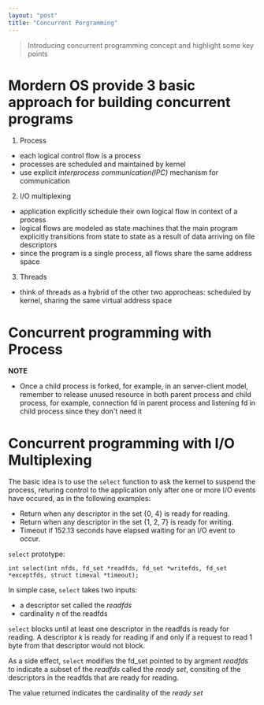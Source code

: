 ```yaml
---
layout: "post"
title: "Concurrent Porgramming"
---
```


> Introducing concurrent programming concept and highlight some key points
<!--excerpt-->

# Mordern OS provide 3 basic approach for building concurrent programs

1. Process
  * each logical control flow is a process
  * processes are scheduled and maintained by kernel
  * use explicit _interprocess communication(IPC)_ mechanism for communication

2. I/O multiplexing
  * application explicitly schedule their own logical flow in context of a process
  * logical flows are modeled as state machines that the main program explicitly transitions from state to state as a result of data arriving on file descriptors
  * since the program is a single process, all flows share the same address space

3. Threads
  * think of threads as a hybrid of the other two approcheas: scheduled by kernel, sharing the same virtual address space

# Concurrent programming with __Process__

__NOTE__
* Once a child process is forked, for example, in an server-client model, remember to release unused resource in both parent process and child process, for example, connection fd in parent process and listening fd in child process since they don't need it

# Concurrent programming with __I/O Multiplexing__

The basic idea is to use the `select` function to ask the kernel to suspend the process, returing control to the application only after one or more I/O events have occured, as in the following examples:

* Return when any descriptor in the set {0, 4} is ready for reading.
* Return when any descriptor in the set {1, 2, 7} is ready for writing.
* Timeout if 152.13 seconds have elapsed waiting for an I/O event to occur.

`select` prototype:

    int select(int nfds, fd_set *readfds, fd_set *writefds, fd_set *exceptfds, struct timeval *timeout);

In simple case, `select` takes two inputs:

* a descriptor set called the _readfds_
* cardinality _n_ of the readfds

`select` blocks until at least one descriptor in the readfds is ready for reading. A descriptor _k_ is ready for reading if and only if a request to read 1 byte from that descriptor would not block.

As a side effect, `select` modifies the fd\_set pointed to by argment _readfds_ to indicate a subset of the _readfds_ called the _ready set_, consiting of the descriptors in the readfds that are ready for reading.

The value returned indicates the cardinality of the _ready set_






